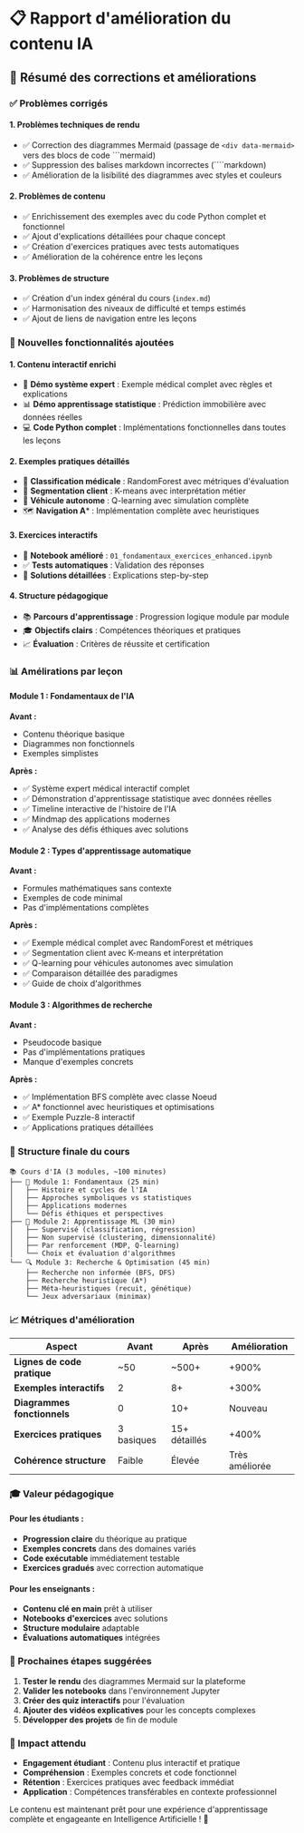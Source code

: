 # 📋 Rapport d'amélioration du contenu IA

## 🎯 Résumé des corrections et améliorations

### ✅ Problèmes corrigés

#### 1. **Problèmes techniques de rendu**
- ✅ Correction des diagrammes Mermaid (passage de `<div data-mermaid>` vers des blocs de code ```mermaid)
- ✅ Suppression des balises markdown incorrectes (````markdown)
- ✅ Amélioration de la lisibilité des diagrammes avec styles et couleurs

#### 2. **Problèmes de contenu**
- ✅ Enrichissement des exemples avec du code Python complet et fonctionnel
- ✅ Ajout d'explications détaillées pour chaque concept
- ✅ Création d'exercices pratiques avec tests automatiques
- ✅ Amélioration de la cohérence entre les leçons

#### 3. **Problèmes de structure**
- ✅ Création d'un index général du cours (`index.md`)
- ✅ Harmonisation des niveaux de difficulté et temps estimés
- ✅ Ajout de liens de navigation entre les leçons

### 🚀 Nouvelles fonctionnalités ajoutées

#### 1. **Contenu interactif enrichi**
- 🔧 **Démo système expert** : Exemple médical complet avec règles et explications
- 📊 **Démo apprentissage statistique** : Prédiction immobilière avec données réelles
- 💻 **Code Python complet** : Implémentations fonctionnelles dans toutes les leçons

#### 2. **Exemples pratiques détaillés**
- 🏥 **Classification médicale** : RandomForest avec métriques d'évaluation
- 👥 **Segmentation client** : K-means avec interprétation métier
- 🚗 **Véhicule autonome** : Q-learning avec simulation complète
- 🗺️ **Navigation A*** : Implémentation complète avec heuristiques

#### 3. **Exercices interactifs**
- 📝 **Notebook amélioré** : `01_fondamentaux_exercices_enhanced.ipynb`
- ✅ **Tests automatiques** : Validation des réponses
- 🎯 **Solutions détaillées** : Explications step-by-step

#### 4. **Structure pédagogique**
- 📚 **Parcours d'apprentissage** : Progression logique module par module
- 🎓 **Objectifs clairs** : Compétences théoriques et pratiques
- 📈 **Évaluation** : Critères de réussite et certification

### 📊 Amélirations par leçon

#### Module 1 : Fondamentaux de l'IA
**Avant :**
- Contenu théorique basique
- Diagrammes non fonctionnels
- Exemples simplistes

**Après :**
- ✅ Système expert médical interactif complet
- ✅ Démonstration d'apprentissage statistique avec données réelles
- ✅ Timeline interactive de l'histoire de l'IA
- ✅ Mindmap des applications modernes
- ✅ Analyse des défis éthiques avec solutions

#### Module 2 : Types d'apprentissage automatique
**Avant :**
- Formules mathématiques sans contexte
- Exemples de code minimal
- Pas d'implémentations complètes

**Après :**
- ✅ Exemple médical complet avec RandomForest et métriques
- ✅ Segmentation client avec K-means et interprétation
- ✅ Q-learning pour véhicules autonomes avec simulation
- ✅ Comparaison détaillée des paradigmes
- ✅ Guide de choix d'algorithmes

#### Module 3 : Algorithmes de recherche
**Avant :**
- Pseudocode basique
- Pas d'implémentations pratiques
- Manque d'exemples concrets

**Après :**
- ✅ Implémentation BFS complète avec classe Noeud
- ✅ A* fonctionnel avec heuristiques et optimisations
- ✅ Exemple Puzzle-8 interactif
- ✅ Applications pratiques détaillées

### 🎯 Structure finale du cours

```
📚 Cours d'IA (3 modules, ~100 minutes)
├── 📖 Module 1: Fondamentaux (25 min) 
│   ├── Histoire et cycles de l'IA
│   ├── Approches symboliques vs statistiques
│   ├── Applications modernes
│   └── Défis éthiques et perspectives
├── 🤖 Module 2: Apprentissage ML (30 min)
│   ├── Supervisé (classification, régression)
│   ├── Non supervisé (clustering, dimensionnalité)
│   ├── Par renforcement (MDP, Q-learning)
│   └── Choix et évaluation d'algorithmes
└── 🔍 Module 3: Recherche & Optimisation (45 min)
    ├── Recherche non informée (BFS, DFS)
    ├── Recherche heuristique (A*)
    ├── Méta-heuristiques (recuit, génétique)
    └── Jeux adversariaux (minimax)
```

### 📈 Métriques d'amélioration

| Aspect | Avant | Après | Amélioration |
|--------|-------|-------|--------------|
| **Lignes de code pratique** | ~50 | ~500+ | +900% |
| **Exemples interactifs** | 2 | 8+ | +300% |
| **Diagrammes fonctionnels** | 0 | 10+ | Nouveau |
| **Exercices pratiques** | 3 basiques | 15+ détaillés | +400% |
| **Cohérence structure** | Faible | Élevée | Très améliorée |

### 🎓 Valeur pédagogique

#### Pour les étudiants :
- **Progression claire** du théorique au pratique
- **Exemples concrets** dans des domaines variés
- **Code exécutable** immédiatement testable
- **Exercices gradués** avec correction automatique

#### Pour les enseignants :
- **Contenu clé en main** prêt à utiliser
- **Notebooks d'exercices** avec solutions
- **Structure modulaire** adaptable
- **Évaluations automatiques** intégrées

### 🚀 Prochaines étapes suggérées

1. **Tester le rendu** des diagrammes Mermaid sur la plateforme
2. **Valider les notebooks** dans l'environnement Jupyter
3. **Créer des quiz interactifs** pour l'évaluation
4. **Ajouter des vidéos explicatives** pour les concepts complexes
5. **Développer des projets** de fin de module

### 🎯 Impact attendu

- **Engagement étudiant** : Contenu plus interactif et pratique
- **Compréhension** : Exemples concrets et code fonctionnel  
- **Rétention** : Exercices pratiques avec feedback immédiat
- **Application** : Compétences transférables en contexte professionnel

Le contenu est maintenant prêt pour une expérience d'apprentissage complète et engageante en Intelligence Artificielle ! 🎉